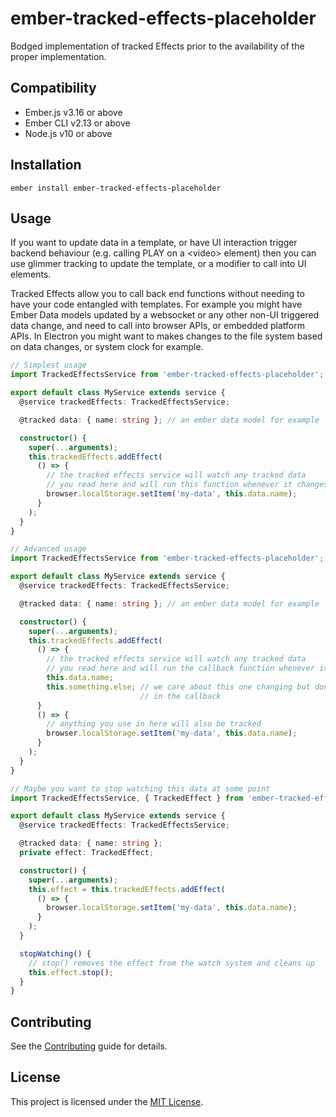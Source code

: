 ember-tracked-effects-placeholder
==============================================================================

Bodged implementation of tracked Effects prior to the availability of the proper
implementation.


Compatibility
------------------------------------------------------------------------------

* Ember.js v3.16 or above
* Ember CLI v2.13 or above
* Node.js v10 or above


Installation
------------------------------------------------------------------------------

```
ember install ember-tracked-effects-placeholder
```


Usage
------------------------------------------------------------------------------

If you want to update data in a template, or have UI interaction trigger backend
behaviour (e.g. calling PLAY on a \<video\> element) then you can use glimmer
tracking to update the template, or a modifier to call into UI elements.

Tracked Effects allow you to call back end functions without needing to have
your code entangled with templates. For example you might have Ember Data
models updated by a websocket or any other non-UI triggered data change, and
need to call into browser APIs, or embedded platform APIs. In Electron you
might want to makes changes to the file system based on data changes, or 
system clock for example. 

```ts
// Simplest usage
import TrackedEffectsService from 'ember-tracked-effects-placeholder';

export default class MyService extends service {
  @service trackedEffects: TrackedEffectsService;

  @tracked data: { name: string }; // an ember data model for example

  constructor() {
    super(...arguments);
    this.trackedEffects.addEffect(
      () => { 
        // the tracked effects service will watch any tracked data
        // you read here and will run this function whenever it changes
        browser.localStorage.setItem('my-data', this.data.name);
      }
    );
  }
}
```

```ts
// Advanced usage
import TrackedEffectsService from 'ember-tracked-effects-placeholder';

export default class MyService extends service {
  @service trackedEffects: TrackedEffectsService;

  @tracked data: { name: string }; // an ember data model for example

  constructor() {
    super(...arguments);
    this.trackedEffects.addEffect(
      () => { 
        // the tracked effects service will watch any tracked data
        // you read here and will run the callback function whenever it changes
        this.data.name;
        this.something.else; // we care about this one changing but don't use it
                             // in the callback
      }
      () => { 
        // anything you use in here will also be tracked
        browser.localStorage.setItem('my-data', this.data.name);
      }
    );
  }
}
```

```ts
// Maybe you want to stop watching this data at some point
import TrackedEffectsService, { TrackedEffect } from 'ember-tracked-effects-placeholder';

export default class MyService extends service {
  @service trackedEffects: TrackedEffectsService;

  @tracked data: { name: string }; 
  private effect: TrackedEffect;

  constructor() {
    super(...arguments);
    this.effect = this.trackedEffects.addEffect(
      () => { 
        browser.localStorage.setItem('my-data', this.data.name);
      }
    );
  }

  stopWatching() {
    // stop() removes the effect from the watch system and cleans up
    this.effect.stop();
  }
}
```


Contributing
------------------------------------------------------------------------------

See the [Contributing](CONTRIBUTING.md) guide for details.


License
------------------------------------------------------------------------------

This project is licensed under the [MIT License](LICENSE.md).
